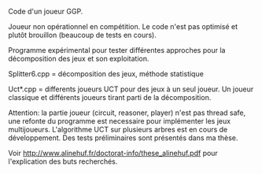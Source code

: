 Code d'un joueur GGP.

Joueur non opérationnel en compétition. Le code n'est pas optimisé et plutôt brouillon (beaucoup de tests en cours). 

Programme expérimental pour tester différentes approches pour la décomposition des jeux et son exploitation.

Splitter6.cpp = décomposition des jeux, méthode statistique

Uct*.cpp = differents joueurs UCT pour des jeux à un seul joueur. Un joueur classique et différents joueurs tirant parti de la décomposition.

Attention: la partie joueur (circuit, reasoner, player) n'est pas thread safe, une refonte du programme est necessaire pour implémenter les jeux multijoueurs. L'algorithme UCT sur plusieurs arbres est en cours de développement. Des tests préliminaires sont présentés dans ma thèse.

Voir http://www.alinehuf.fr/doctorat-info/these_alinehuf.pdf pour l'explication des buts recherchés. 

